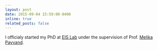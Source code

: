 ```yaml
---
layout: post
date: 2015-09-04 15:59:00-0400
inline: true
related_posts: false
---
```


I officialy started my PhD at  <a href="https://www.ini.uzh.ch/en/research/groups/EIS.html">EIS Lab</a> under the supervision of Prof. <a href="https://scholar.google.com/citations?hl=en&user=Ol_9mKgAAAAJ&view_op=list_works&sortby=pubdate">Melika Payvand</a>.
